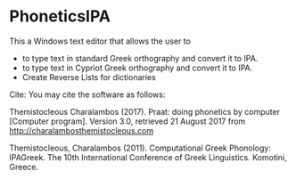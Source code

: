 # PhoneticsIPA

This a Windows text editor that allows the user to

- to type text in standard Greek orthography and convert it to IPA.
- to type text in Cypriot Greek orthography and convert it to IPA.
- Create Reverse Lists for dictionaries

Cite:
You may cite the software as follows:

Themistocleous Charalambos (2017). Praat: doing phonetics by computer [Computer program]. Version 3.0, retrieved 21 August 2017 from http://charalambosthemistocleous.com

Themistocleous, Charalambos (2011). Computational Greek Phonology: IPAGreek. The 10th International Conference of Greek Linguistics. Komotini, Greece.
